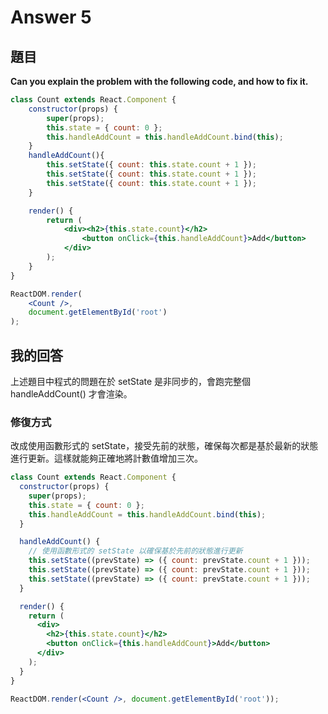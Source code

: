 # Answer 5

## 題目

**Can you explain the problem with the following code, and how to fix it.**
```jsx
class Count extends React.Component {
	constructor(props) {
		super(props);
		this.state = { count: 0 };
		this.handleAddCount = this.handleAddCount.bind(this);
	}
	handleAddCount(){
		this.setState({ count: this.state.count + 1 });
		this.setState({ count: this.state.count + 1 });
		this.setState({ count: this.state.count + 1 });
	}

	render() {
		return (
			<div><h2>{this.state.count}</h2>
				<button onClick={this.handleAddCount}>Add</button>
			</div>
		);
	}
}

ReactDOM.render(
	<Count />,
	document.getElementById('root')
);
```

## 我的回答
上述題目中程式的問題在於 setState 是非同步的，會跑完整個 handleAddCount() 才會渲染。

### 修復方式
改成使用函數形式的 setState，接受先前的狀態，確保每次都是基於最新的狀態進行更新。這樣就能夠正確地將計數值增加三次。
```jsx
class Count extends React.Component {
  constructor(props) {
    super(props);
    this.state = { count: 0 };
    this.handleAddCount = this.handleAddCount.bind(this);
  }

  handleAddCount() {
    // 使用函數形式的 setState 以確保基於先前的狀態進行更新
    this.setState((prevState) => ({ count: prevState.count + 1 }));
    this.setState((prevState) => ({ count: prevState.count + 1 }));
    this.setState((prevState) => ({ count: prevState.count + 1 }));
  }

  render() {
    return (
      <div>
        <h2>{this.state.count}</h2>
        <button onClick={this.handleAddCount}>Add</button>
      </div>
    );
  }
}

ReactDOM.render(<Count />, document.getElementById('root'));
```